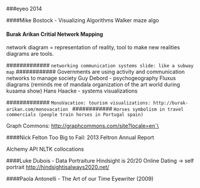###eyeo 2014

####Mike Bostock - Visualizing Algorithms
Walker maze algo

#### Burak Arikan Critial Network Mapping
network diagram = representation of reality, tool to make new realities
diagrams are tools.

#############
`networking communication systems slide: like a subway map`
############
Governments are using activity and communication networks to manage society
Guy Debord - psychogeography
Fluxus diagrams
(reminds me of mandala organization of the art world during kusama show)
Hans Haacke - systems visualizations

#############
`MonoVacation: tourism visualizations: http://burak-arikan.com/monovacation `
############
`Horses symbolism in travel commercials (people train horses in Portugal spain)`

Graph Commons: http://graphcommons.com/site?locale=en`\

####Nick Felton Too Big to Fail: 2013 Feltron Annual Report

Alchemy API
NLTK collocations

####Luke Dubois - Data Portraiture
Hindsight is 20/20
Online Dating -> self portrait
<http://hindsightisalways2020.net/>

####Paola Antonelli - The Art of our Time
Eyewriter (2009)